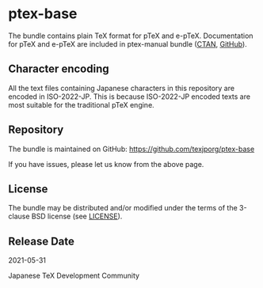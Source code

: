 # ptex-base

The bundle contains plain TeX format for pTeX and e-pTeX.
Documentation for pTeX and e-pTeX are included in ptex-manual bundle
([CTAN](https://ctan.org/pkg/ptex-manual),
[GitHub](https://github.com/texjporg/ptex-manual)).

## Character encoding

All the text files containing Japanese characters in this repository
are encoded in ISO-2022-JP. This is because ISO-2022-JP encoded
texts are most suitable for the traditional pTeX engine.

## Repository

The bundle is maintained on GitHub:
https://github.com/texjporg/ptex-base

If you have issues, please let us know from the above page.

## License

The bundle may be distributed and/or modified under the terms of
the 3-clause BSD license (see [LICENSE](./LICENSE)).

## Release Date

2021-05-31

Japanese TeX Development Community
